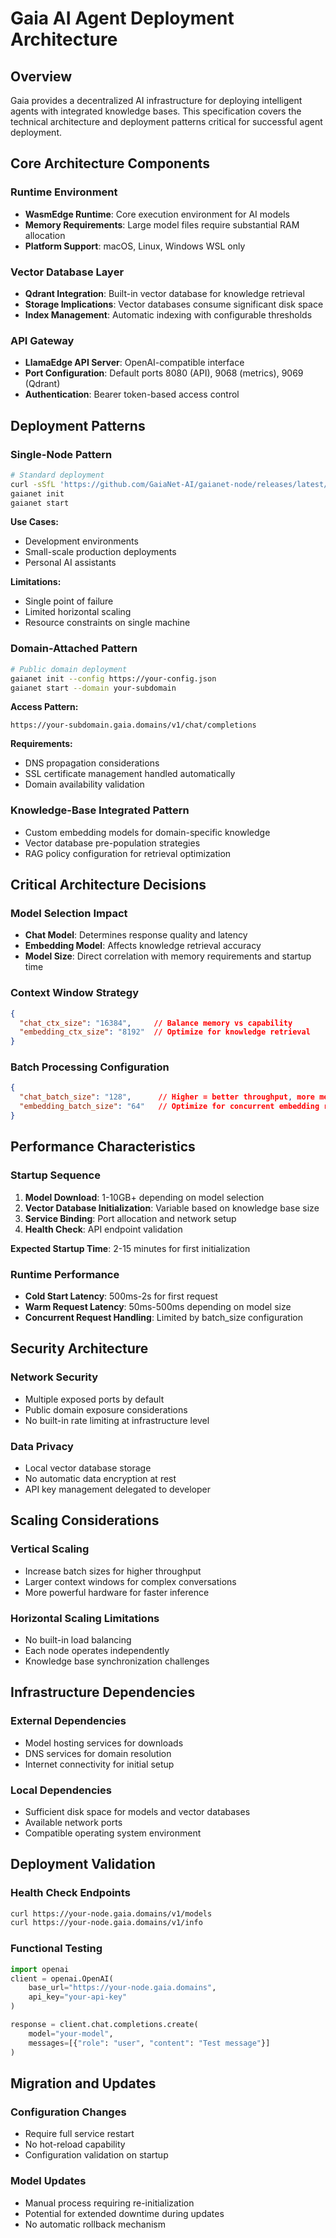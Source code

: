 # Gaia AI Agent Deployment Architecture

## Overview

Gaia provides a decentralized AI infrastructure for deploying intelligent agents with integrated knowledge bases. This specification covers the technical architecture and deployment patterns critical for successful agent deployment.

## Core Architecture Components

### Runtime Environment
- **WasmEdge Runtime**: Core execution environment for AI models
- **Memory Requirements**: Large model files require substantial RAM allocation
- **Platform Support**: macOS, Linux, Windows WSL only

### Vector Database Layer
- **Qdrant Integration**: Built-in vector database for knowledge retrieval
- **Storage Implications**: Vector databases consume significant disk space
- **Index Management**: Automatic indexing with configurable thresholds

### API Gateway
- **LlamaEdge API Server**: OpenAI-compatible interface
- **Port Configuration**: Default ports 8080 (API), 9068 (metrics), 9069 (Qdrant)
- **Authentication**: Bearer token-based access control

## Deployment Patterns

### Single-Node Pattern
```bash
# Standard deployment
curl -sSfL 'https://github.com/GaiaNet-AI/gaianet-node/releases/latest/download/install.sh' | bash
gaianet init
gaianet start
```

**Use Cases:**
- Development environments
- Small-scale production deployments
- Personal AI assistants

**Limitations:**
- Single point of failure
- Limited horizontal scaling
- Resource constraints on single machine

### Domain-Attached Pattern
```bash
# Public domain deployment
gaianet init --config https://your-config.json
gaianet start --domain your-subdomain
```

**Access Pattern:**
```
https://your-subdomain.gaia.domains/v1/chat/completions
```

**Requirements:**
- DNS propagation considerations
- SSL certificate management handled automatically
- Domain availability validation

### Knowledge-Base Integrated Pattern
- Custom embedding models for domain-specific knowledge
- Vector database pre-population strategies
- RAG policy configuration for retrieval optimization

## Critical Architecture Decisions

### Model Selection Impact
- **Chat Model**: Determines response quality and latency
- **Embedding Model**: Affects knowledge retrieval accuracy
- **Model Size**: Direct correlation with memory requirements and startup time

### Context Window Strategy
```json
{
  "chat_ctx_size": "16384",     // Balance memory vs capability
  "embedding_ctx_size": "8192"  // Optimize for knowledge retrieval
}
```

### Batch Processing Configuration
```json
{
  "chat_batch_size": "128",      // Higher = better throughput, more memory
  "embedding_batch_size": "64"   // Optimize for concurrent embedding requests
}
```

## Performance Characteristics

### Startup Sequence
1. **Model Download**: 1-10GB+ depending on model selection
2. **Vector Database Initialization**: Variable based on knowledge base size
3. **Service Binding**: Port allocation and network setup
4. **Health Check**: API endpoint validation

**Expected Startup Time**: 2-15 minutes for first initialization

### Runtime Performance
- **Cold Start Latency**: 500ms-2s for first request
- **Warm Request Latency**: 50ms-500ms depending on model size
- **Concurrent Request Handling**: Limited by batch_size configuration

## Security Architecture

### Network Security
- Multiple exposed ports by default
- Public domain exposure considerations
- No built-in rate limiting at infrastructure level

### Data Privacy
- Local vector database storage
- No automatic data encryption at rest
- API key management delegated to developer

## Scaling Considerations

### Vertical Scaling
- Increase batch sizes for higher throughput
- Larger context windows for complex conversations
- More powerful hardware for faster inference

### Horizontal Scaling Limitations
- No built-in load balancing
- Each node operates independently
- Knowledge base synchronization challenges

## Infrastructure Dependencies

### External Dependencies
- Model hosting services for downloads
- DNS services for domain resolution
- Internet connectivity for initial setup

### Local Dependencies
- Sufficient disk space for models and vector databases
- Available network ports
- Compatible operating system environment

## Deployment Validation

### Health Check Endpoints
```bash
curl https://your-node.gaia.domains/v1/models
curl https://your-node.gaia.domains/v1/info
```

### Functional Testing
```python
import openai
client = openai.OpenAI(
    base_url="https://your-node.gaia.domains",
    api_key="your-api-key"
)

response = client.chat.completions.create(
    model="your-model",
    messages=[{"role": "user", "content": "Test message"}]
)
```

## Migration and Updates

### Configuration Changes
- Require full service restart
- No hot-reload capability
- Configuration validation on startup

### Model Updates
- Manual process requiring re-initialization
- Potential for extended downtime during updates
- No automatic rollback mechanism